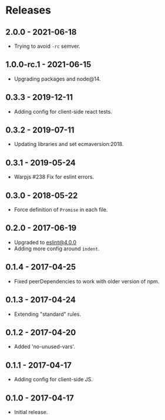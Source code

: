 # Releases

## 2.0.0 - 2021-06-18

- Trying to avoid `-rc` semver.

## 1.0.0-rc.1 - 2021-06-15

- Upgrading packages and node@14.

## 0.3.3 - 2019-12-11

- Adding config for client-side react tests.

## 0.3.2 - 2019-07-11

- Updating libraries and set ecmaversion:2018.

## 0.3.1 - 2019-05-24

- Warpjs #238 Fix for eslint errors.

## 0.3.0 - 2018-05-22

- Force definition of `Promise` in each file.

## 0.2.0 - 2017-06-19

- Upgraded to eslint@4.0.0
- Adding more config around `indent`.

## 0.1.4 - 2017-04-25

- Fixed peerDependencies to work with older version of npm.

## 0.1.3 - 2017-04-24

- Extending "standard" rules.

## 0.1.2 - 2017-04-20

- Added 'no-unused-vars'.

## 0.1.1 - 2017-04-17

- Adding config for client-side JS.

## 0.1.0 - 2017-04-17

- Initial release.
